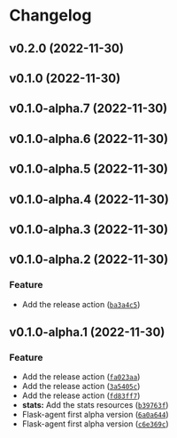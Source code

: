 # Changelog

<!--next-version-placeholder-->

## v0.2.0 (2022-11-30)


## v0.1.0 (2022-11-30)


## v0.1.0-alpha.7 (2022-11-30)


## v0.1.0-alpha.6 (2022-11-30)


## v0.1.0-alpha.5 (2022-11-30)


## v0.1.0-alpha.4 (2022-11-30)


## v0.1.0-alpha.3 (2022-11-30)


## v0.1.0-alpha.2 (2022-11-30)
### Feature
* Add the release action ([`ba3a4c5`](https://github.com/ForestAdmin/agent-python/commit/ba3a4c5c37131e45e192b5481af9409532604ebb))

## v0.1.0-alpha.1 (2022-11-30)
### Feature
* Add the release action ([`fa023aa`](https://github.com/ForestAdmin/agent-python/commit/fa023aab3466cb56d2cf8f93d68ce8475fb2cf66))
* Add the release action ([`3a5405c`](https://github.com/ForestAdmin/agent-python/commit/3a5405c76f8f7c3ddb044699d849e19924c1ac04))
* Add the release action ([`fd83ff7`](https://github.com/ForestAdmin/agent-python/commit/fd83ff791e36933e7d4035b60a567acdf7d432cc))
* **stats:** Add the stats resources ([`b39763f`](https://github.com/ForestAdmin/agent-python/commit/b39763f27745cdcaf721d3cd1a23fe46a57b2b79))
* Flask-agent first alpha version ([`6a0a644`](https://github.com/ForestAdmin/agent-python/commit/6a0a644a587022cf38cd9836073835172c1ffb4b))
* Flask-agent first alpha version ([`c6e369c`](https://github.com/ForestAdmin/agent-python/commit/c6e369c0949192aac052d61abcf498cadda23a14))
